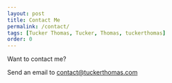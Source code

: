 ```yaml
---
layout: post
title: Contact Me
permalink: /contact/
tags: [Tucker Thomas, Tucker, Thomas, tuckerthomas]
order: 0
---
```


Want to contact me?   
   
Send an email to [contact@tuckerthomas.com](mailto:contact@tuckerthomas.com)
